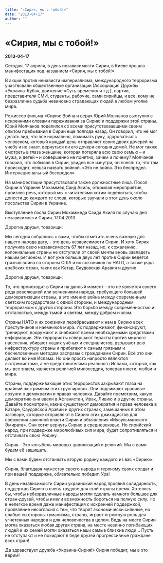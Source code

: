 ```yaml
---
title: "«Сирия, мы с тобой!»"
date: "2013-04-17"
author: ""
---
```


# «Сирия, мы с тобой!»

**2013-04-17** 

Сегодня, 17 апреля, в день независимости Сирии, в Киеве прошла манифестация под названием «Сирия, мы с тобой!»

В акции против ненависти империализма, международного терроризма участвовали общественные организации (Ассоциация Дружбы «Украина-Куба», движение «Суть времени» и т.д.), партии, представители СМИ, студенты, рабочие, сами сирийцы, и все, кому не безразлична судьба невиновно страдающих людей в любом уголке мира.

Режиссер фильма «Сирия: Война и вера» Юрий Молчанов выступил с искренними словами переживания за Сирию и поддержки этой страны. Юрий Молчанов поделился со всеми присутствовавшими своим опытом пребывания в Сирии еще полгода назад. Он говорил, что не мог делать вид, что все нормально, пожимать руку, здороваться с человеком, который каждый день отправляет своих двоих дочерей на учебу и не знает, вернуться ли его дочери сегодня домой. Не мог также смотреть в глаза женщине, которая потеряла всю свою семью – и мужа, и детей – и совершенно не понятно, зачем и почему? Молчанов говорил, что побывав в Сирии, увидев все изнутри, он понял: то, что там происходит, нельзя назвать войной. «Это не война. Это беспредел. Интернациональный беспредел».

На манифестации присутствовали также должностные лица. Посол Сирии в Украине Мохаммед Саид Акиль, открывая мероприятие, произнес речь, который мы с читателями хотим поделиться, чтобы донести до каждого те слова, которые звучали в этот день около посольства Сирии в Украине.

Выступление посла Сирии Мохаммеда Саида Акиля по случаю дня независимости Сирии. 17.04.2013

Дорогие друзья, товарищи:

Мы сегодня собрались с вами, чтобы отметить очень важную для нашего народа дату, - это день независимости Сирии. И хотя Сирия получила свою независимость 67 лет назад, но, к сожалению, колониальные страны не отступили от своей мечты вновь завладеть нашим регионом. И вот уже больше двух лет против Сирии ведётся грязная война со стороны США и их союзников по НАТО, а также ряда арабских стран, таких как Катар, Саудовская Аравия и другие.

Дорогие друзья, товарищи:

То, что происходит в Сирии на данный момент – это не является своего рода революцией или волнениями народа, требующего большей демократизации страны, а это именно война между современным светским государством с одной стороны, и международным терроризмом с другой стороны. Это борьба между современностью и отсталостью, между тьмой и светом, между добром и злом.

Страны НАТО и их союзники перебрасывают к нам в Сирию всех преступников и наёмников мира. Их поддерживают, финансируют, тренируют, вооружают и снабжают всеми необходимыми средствами информации. Эти террористы совершают теракты против мирного населения, убивают наших учёных и специалистов, взрывают всю инфраструктуру страны и прибегают к самым грязным и бесчеловечным методам расправы с гражданами Сирии. Всё это они делают во имя Ислама. Но они просто напросто являются экстремистами, а не представителями реального Ислама, который, как мы все знаем, является религией милосердия, толерантности, любви и мира.

Страны, поддерживающие этих террористов закрывают глаза на крайний экстримизм этих группировок. Они поднимают красивые лозунги о демократии и правах человека. Давайте посмотрим, какую демократию они ввели в Афганистан, Ирак, Ливию и в другие страны. Давайте посмотрим, какие существуют демократия и права человека в Катаре, Саудовской Аравии и других странах, замешанных в этом заговоре, которые отправляют в Сирию этих джихадистов для свержения законной власти Сирии и объявления «Мусульманского Эмирата». Они хотят вернуть Сирию в средневековье. Но сирийский народ, при поддержке миролюбивых сил мира, будет сопротивляться и отстаивать свою Родину.

Сирия - Это колыбель мировых цивилизаций и религий. Мы с вами будем её защищать.

Мы с вами будем отстаивать вторую родину каждого из вас «Сирию».

Сирия, благодаря мужеству своего народа и героизму своих солдат и при вашей поддержке, обязательно победит. Ура!

В день независимости Сирии украинский народ проявил солидарность, поддержав Сирию в очень трудное для этой страны время. Хотелось бы, чтобы небезразличные народы могли сделать намного большее для стран-друзей, чтобы имели возможность бороться на полную силу. Но в нелегкое время даже манифестация с искренней поддержкой, проявление несогласия с тем, что творят экономически сильные, но слабые со стороны гуманизма, страны, играет огромную роль для угнетенных народов и для человечества в целом. Ведь на месте Сирии могла оказаться любая другая страна, на месте невинно погибающих людей и их семей могли оказаться наши самые близкие люди… Пусть не отступают и не покидают в беде друзей прогрессивные граждане всех стран!

Да здравствует дружба «Украина-Сирия!» Сирия победит, мы в это верим!
